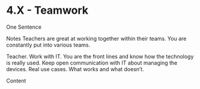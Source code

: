# 4.X - Teamwork

One Sentence

Notes
Teachers are great at working together within their teams. You are constantly put into various teams. 

Teacher. Work with IT. You are the front lines and know how the technology is really used. Keep open communication with IT about managing the devices. Real use cases. What works and what doesn’t. 

Content
